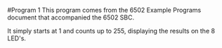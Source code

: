 #Program 1
This program comes from the 6502 Example Programs document that accompanied the 6502 SBC.

It simply starts at 1 and counts up to 255, displaying the results on the 8 LED's.
